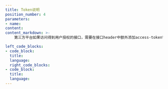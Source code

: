 ```yaml
---
title: Token说明
position_number: 4
parameters:
- name:
content:
content_markdown: >-
    第三方平台如果访问得到用户授权的接口，需要在接口header中额外添加access-token字段，字段value的获取参考[这里](https://doc.ju.com/#third_party_oauth2_cngetToken)

left_code_blocks:
- code_block:
  title:
  language:
  right_code_blocks:
- code_block:
  title:
  language:
---
```



